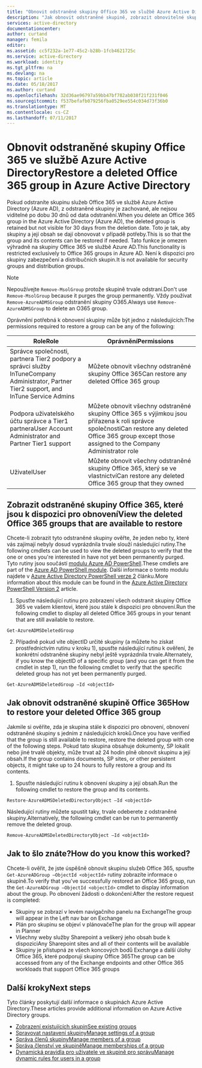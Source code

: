 ```yaml
---
title: "Obnovit odstraněné skupiny Office 365 ve službě Azure Active Directory | Microsoft Docs"
description: "Jak obnovit odstraněné skupině, zobrazit obnovitelné skupiny a permamnently odstranit skupinu v Azure Active Directory"
services: active-directory
documentationcenter: 
author: curtand
manager: femila
editor: 
ms.assetid: cc5f232a-1e77-45c2-b28b-1fcb4621725c
ms.service: active-directory
ms.workload: identity
ms.tgt_pltfrm: na
ms.devlang: na
ms.topic: article
ms.date: 05/18/2017
ms.author: curtand
ms.openlocfilehash: 32d36ae96797a59bb47bf782ab038f21f231f046
ms.sourcegitcommit: f537befafb079256fba0529ee554c034d73f36b0
ms.translationtype: MT
ms.contentlocale: cs-CZ
ms.lasthandoff: 07/11/2017
---
```

# <a name="restore-a-deleted-office-365-group-in-azure-active-directory"></a><span data-ttu-id="d0977-103">Obnovit odstraněné skupiny Office 365 ve službě Azure Active Directory</span><span class="sxs-lookup"><span data-stu-id="d0977-103">Restore a deleted Office 365 group in Azure Active Directory</span></span>

<span data-ttu-id="d0977-104">Pokud odstraníte skupinu služeb Office 365 ve službě Azure Active Directory (Azure AD), z odstraněné skupiny je zachované, ale nejsou viditelné po dobu 30 dnů od data odstranění.</span><span class="sxs-lookup"><span data-stu-id="d0977-104">When you delete an Office 365 group in the Azure Active Directory (Azure AD), the deleted group is retained but not visible for 30 days from the deletion date.</span></span> <span data-ttu-id="d0977-105">Toto je tak, aby skupiny a její obsah se dají obnovovat v případě potřeby.</span><span class="sxs-lookup"><span data-stu-id="d0977-105">This is so that the group and its contents can be restored if needed.</span></span> <span data-ttu-id="d0977-106">Tato funkce je omezen výhradně na skupiny Office 365 ve službě Azure AD.</span><span class="sxs-lookup"><span data-stu-id="d0977-106">This functionality is restricted exclusively to Office 365 groups in Azure AD.</span></span> <span data-ttu-id="d0977-107">Není k dispozici pro skupiny zabezpečení a distribučních skupin.</span><span class="sxs-lookup"><span data-stu-id="d0977-107">It is not available for security groups and distribution groups.</span></span>

> [!NOTE] 
> <span data-ttu-id="d0977-108">Nepoužívejte `Remove-MsolGroup` protože skupině trvale odstraní.</span><span class="sxs-lookup"><span data-stu-id="d0977-108">Don't use `Remove-MsolGroup` because it purges the group permanently.</span></span> <span data-ttu-id="d0977-109">Vždy používat `Remove-AzureADMSGroup` odstranění skupiny O365.</span><span class="sxs-lookup"><span data-stu-id="d0977-109">Always use `Remove-AzureADMSGroup` to delete an O365 group.</span></span> 

<span data-ttu-id="d0977-110">Oprávnění potřebná k obnovení skupiny může být jedno z následujících:</span><span class="sxs-lookup"><span data-stu-id="d0977-110">The permissions required to restore a group can be any of the following:</span></span>

<span data-ttu-id="d0977-111">Role</span><span class="sxs-lookup"><span data-stu-id="d0977-111">Role</span></span>  | <span data-ttu-id="d0977-112">Oprávnění</span><span class="sxs-lookup"><span data-stu-id="d0977-112">Permissions</span></span> 
--------- | ---------
<span data-ttu-id="d0977-113">Správce společnosti, partnera Tier2 podpory a správci služby InTune</span><span class="sxs-lookup"><span data-stu-id="d0977-113">Company Administrator, Partner Tier2 support, and InTune Service Admins</span></span> | <span data-ttu-id="d0977-114">Můžete obnovit všechny odstraněné skupiny Office 365</span><span class="sxs-lookup"><span data-stu-id="d0977-114">Can restore any deleted Office 365 group</span></span> 
<span data-ttu-id="d0977-115">Podpora uživatelského účtu správce a Tier1 partnera</span><span class="sxs-lookup"><span data-stu-id="d0977-115">User Account Administrator and Partner Tier1 support</span></span> | <span data-ttu-id="d0977-116">Můžete obnovit všechny odstraněné skupiny Office 365 s výjimkou jsou přiřazena k roli správce společnosti</span><span class="sxs-lookup"><span data-stu-id="d0977-116">Can restore any deleted Office 365 group except those assigned to the Company Administrator role</span></span> 
<span data-ttu-id="d0977-117">Uživatel</span><span class="sxs-lookup"><span data-stu-id="d0977-117">User</span></span> | <span data-ttu-id="d0977-118">Můžete obnovit všechny odstraněné skupiny Office 365, který se ve vlastnictví</span><span class="sxs-lookup"><span data-stu-id="d0977-118">Can restore any deleted Office 365 group that they owned</span></span> 


## <a name="view-the-deleted-office-365-groups-that-are-available-to-restore"></a><span data-ttu-id="d0977-119">Zobrazit odstraněné skupiny Office 365, které jsou k dispozici pro obnovení</span><span class="sxs-lookup"><span data-stu-id="d0977-119">View the deleted Office 365 groups that are available to restore</span></span>
<span data-ttu-id="d0977-120">Chcete-li zobrazit tyto odstraněné skupiny ověřte, že jeden nebo ty, které vás zajímají nebyly dosud vyprázdnila trvale slouží následující rutiny.</span><span class="sxs-lookup"><span data-stu-id="d0977-120">The following cmdlets can be used to view the deleted groups to verify that the one or ones you're interested in have not yet been permanently purged.</span></span> <span data-ttu-id="d0977-121">Tyto rutiny jsou součástí [modulu Azure AD PowerShell](https://www.powershellgallery.com/packages/AzureAD/).</span><span class="sxs-lookup"><span data-stu-id="d0977-121">These cmdlets are part of the [Azure AD PowerShell module](https://www.powershellgallery.com/packages/AzureAD/).</span></span> <span data-ttu-id="d0977-122">Další informace o tomto modulu najdete v [Azure Active Directory PowerShell verze 2](/powershell/azure/install-adv2?view=azureadps-2.0) článku.</span><span class="sxs-lookup"><span data-stu-id="d0977-122">More information about this module can be found in the [Azure Active Directory PowerShell Version 2](/powershell/azure/install-adv2?view=azureadps-2.0) article.</span></span>

1.  <span data-ttu-id="d0977-123">Spusťte následující rutinu pro zobrazení všech odstranit skupiny Office 365 ve vašem klientovi, které jsou stále k dispozici pro obnovení.</span><span class="sxs-lookup"><span data-stu-id="d0977-123">Run the following cmdlet to display all deleted Office 365 groups in your tenant that are still available to restore.</span></span>
  ```
  Get-AzureADMSDeletedGroup
  ```

2.  <span data-ttu-id="d0977-124">Případně pokud víte objectID určité skupiny (a můžete ho získat prostřednictvím rutinu v kroku 1), spusťte následující rutinu k ověření, že konkrétní odstraněné skupiny nebyl ještě vyprázdnila trvale.</span><span class="sxs-lookup"><span data-stu-id="d0977-124">Alternately, if you know the objectID of a specific group (and you can get it from the cmdlet in step 1), run the following cmdlet to verify that the specific deleted group has not yet been permanently purged.</span></span>
  ```
  Get-AzureADMSDeletedGroup –Id <objectId>
  ```



## <a name="how-to-restore-your-deleted-office-365-group"></a><span data-ttu-id="d0977-125">Jak obnovit odstraněné skupině Office 365</span><span class="sxs-lookup"><span data-stu-id="d0977-125">How to restore your deleted Office 365 group</span></span>
<span data-ttu-id="d0977-126">Jakmile si ověříte, zda je skupina stále k dispozici pro obnovení, obnovení odstraněné skupiny s jedním z následujících kroků.</span><span class="sxs-lookup"><span data-stu-id="d0977-126">Once you have verified that the group is still available to restore, restore the deleted group with one of the following steps.</span></span> <span data-ttu-id="d0977-127">Pokud tato skupina obsahuje dokumenty, SP lokalit nebo jiné trvalé objekty, může trvat až 24 hodin plně obnovit skupinu a její obsah.</span><span class="sxs-lookup"><span data-stu-id="d0977-127">If the group contains documents, SP sites, or other persistent objects, it might take up to 24 hours to fully restore a group and its contents.</span></span>

1.  <span data-ttu-id="d0977-128">Spusťte následující rutinu k obnovení skupiny a její obsah.</span><span class="sxs-lookup"><span data-stu-id="d0977-128">Run the following cmdlet to restore the group and its contents.</span></span>
  
  ```
  Restore-AzureADMSDeletedDirectoryObject –Id <objectId>
  ``` 

<span data-ttu-id="d0977-129">Následující rutiny můžete spustit taky, trvale odeberete z odstraněné skupiny.</span><span class="sxs-lookup"><span data-stu-id="d0977-129">Alternatively, the following cmdlet can be run to permanently remove the deleted group.</span></span>
  ```
  Remove-AzureADMSDeletedDirectoryObject –Id <objectId>
  ```

## <a name="how-do-you-know-this-worked"></a><span data-ttu-id="d0977-130">Jak to šlo znáte?</span><span class="sxs-lookup"><span data-stu-id="d0977-130">How do you know this worked?</span></span>
<span data-ttu-id="d0977-131">Chcete-li ověřit, že jste úspěšně obnovit skupinu služeb Office 365, spusťte `Get-AzureADGroup –ObjectId <objectId>` rutiny zobrazíte informace o skupině.</span><span class="sxs-lookup"><span data-stu-id="d0977-131">To verify that you’ve successfully restored an Office 365 group, run the `Get-AzureADGroup –ObjectId <objectId>` cmdlet to display information about the group.</span></span> <span data-ttu-id="d0977-132">Po obnovení žádosti o dokončení:</span><span class="sxs-lookup"><span data-stu-id="d0977-132">After the restore request is completed:</span></span>
- <span data-ttu-id="d0977-133">Skupiny se zobrazí v levém navigačního panelu na Exchange</span><span class="sxs-lookup"><span data-stu-id="d0977-133">The group will appear in the Left nav bar on Exchange</span></span>
- <span data-ttu-id="d0977-134">Plán pro skupinu se objeví v plánovače</span><span class="sxs-lookup"><span data-stu-id="d0977-134">The plan for the group will appear in Planner</span></span>
- <span data-ttu-id="d0977-135">Všechny weby služby Sharepoint a veškerý jeho obsah bude k dispozici</span><span class="sxs-lookup"><span data-stu-id="d0977-135">Any Sharepoint sites and all of their contents will be available</span></span>
- <span data-ttu-id="d0977-136">Skupiny je přístupná ze všech koncových bodů Exchange a další úlohy Office 365, které podporují skupiny Office 365</span><span class="sxs-lookup"><span data-stu-id="d0977-136">The group can be accessed from any of the Exchange endpoints and other Office 365 workloads that support Office 365 groups</span></span>


## <a name="next-steps"></a><span data-ttu-id="d0977-137">Další kroky</span><span class="sxs-lookup"><span data-stu-id="d0977-137">Next steps</span></span>
<span data-ttu-id="d0977-138">Tyto články poskytují další informace o skupinách Azure Active Directory.</span><span class="sxs-lookup"><span data-stu-id="d0977-138">These articles provide additional information on Azure Active Directory groups.</span></span>

* [<span data-ttu-id="d0977-139">Zobrazení existujících skupin</span><span class="sxs-lookup"><span data-stu-id="d0977-139">See existing groups</span></span>](active-directory-groups-view-azure-portal.md)
* [<span data-ttu-id="d0977-140">Spravovat nastavení skupiny</span><span class="sxs-lookup"><span data-stu-id="d0977-140">Manage settings of a group</span></span>](active-directory-groups-settings-azure-portal.md)
* [<span data-ttu-id="d0977-141">Správa členů skupiny</span><span class="sxs-lookup"><span data-stu-id="d0977-141">Manage members of a group</span></span>](active-directory-groups-members-azure-portal.md)
* [<span data-ttu-id="d0977-142">Správa členství ve skupině</span><span class="sxs-lookup"><span data-stu-id="d0977-142">Manage memberships of a group</span></span>](active-directory-groups-membership-azure-portal.md)
* [<span data-ttu-id="d0977-143">Dynamická pravidla pro uživatele ve skupině pro správu</span><span class="sxs-lookup"><span data-stu-id="d0977-143">Manage dynamic rules for users in a group</span></span>](active-directory-groups-dynamic-membership-azure-portal.md)
